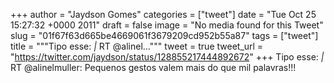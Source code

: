
+++
author = "Jaydson Gomes"
categories = ["tweet"]
date = "Tue Oct 25 15:27:32 +0000 2011"
draft = false
image = "No media found for this Tweet"
slug = "01f67f63d665be4669061f3679209cd952b55a87"
tags = ["tweet"]
title = """Tipo esse: _|_ RT @alinel..."""
tweet = true
tweet_url = "https://twitter.com/jaydson/status/128855217444892672"
+++
Tipo esse: _|_ RT @alinelmuller: Pequenos gestos valem mais do que mil palavras!!!
